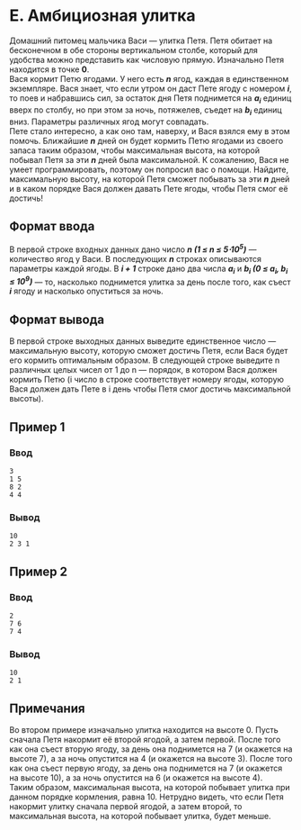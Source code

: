 # E. Амбициозная улитка

Домашний питомец мальчика Васи — улитка Петя. Петя обитает на бесконечном в обе стороны вертикальном столбе, который для
удобства можно представить как числовую прямую. Изначально Петя находится в точке **0**.  
Вася кормит Петю ягодами. У него есть **_n_** ягод, каждая в единственном экземпляре. Вася знает, что если утром он даст
Пете ягоду с номером _**i**_, то поев и набравшись сил, за остаток дня Петя поднимется на **_a<sub>i</sub>_** единиц
вверх по столбу, но при этом за ночь, потяжелев, съедет на **_b<sub>i</sub>_** единиц вниз. Параметры различных ягод
могут совпадать.  
Пете стало интересно, а как оно там, наверху, и Вася взялся ему в этом помочь. Ближайшие **_n_** дней он будет кормить
Петю ягодами из своего запаса таким образом, чтобы максимальная высота, на которой побывал Петя за эти **_n_** дней была
максимальной. К сожалению, Вася не умеет программировать, поэтому он попросил вас о помощи. Найдите, максимальную
высоту, на которой Петя сможет побывать за эти **_n_** дней и в каком порядке Вася должен давать Пете ягоды, чтобы Петя
смог её достичь!

## Формат ввода

В первой строке входных данных дано число _**n (1 ≤ n ≤ 5⋅10<sup>5</sup>)**_ — количество ягод у Васи. В последующих
**_n_** строках описываются параметры каждой ягоды. В **_i + 1_** строке дано два числа **_a<sub>i_**</sub> и
**_b<sub>i</sub> (0 ≤ a<sub>i</sub>, b<sub>i</sub> ≤ 10<sup>9</sup>)_** — то, насколько поднимется улитка за день после
того, как съест _**i**_ ягоду и насколько опуститься за ночь.

## Формат вывода

В первой строке выходных данных выведите единственное число — максимальную высоту, которую сможет достичь Петя, если
Вася будет его кормить оптимальным образом. В следующей строке выведите n различных целых чисел от 1 до n — порядок, в
котором Вася должен кормить Петю (i число в строке соответствует номеру ягоды, которую Вася должен дать Пете в i день
чтобы Петя смог достичь максимальной высоты).

## Пример 1

### Ввод

    3
    1 5
    8 2
    4 4

### Вывод

    10
    2 3 1 

## Пример 2

### Ввод

    2
    7 6
    7 4

### Вывод

    10
    2 1 

## Примечания

Во втором примере изначально улитка находится на высоте 0. Пусть сначала Петя накормит её второй ягодой, а затем первой.
После того как она съест вторую ягоду, за день она поднимется на 7 (и окажется на высоте 7), а за ночь опустится на 4 (и
окажется на высоте 3). После того как она съест первую ягоду, за день она поднимется на 7 (и окажется на высоте 10), а
за ночь опустится на 6 (и окажется на высоте 4).  
Таким образом, максимальная высота, на которой побывает улитка при данном порядке кормления, равна 10. Нетрудно видеть,
что если Петя накормит улитку сначала первой ягодой, а затем второй, то максимальная высота, на которой побывает улитка,
будет меньше.